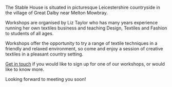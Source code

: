 The Stable House is situated in picturesque Leicestershire countryside in the village of Great Dalby near Melton Mowbray.

Workshops are organised by Liz Taylor who has many years experience running her own textiles business and teaching Design, Textiles and Fashion to students of all ages. 

Workshops offer the opportunity to try a range of textile techniques in a friendly and relaxed environment, so come and enjoy a session of creative textiles in a pleasant country setting.

[Get in touch](/contact) if you would like to sign up for one of our workshops, or would like to know more.

Looking forward to meeting you soon!

